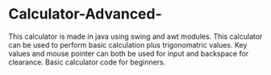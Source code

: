 # Calculator-Advanced-
This calculator is made in java using swing and awt modules. This calculator can be used to perform basic calculation plus trigonomatric values. Key values and mouse pointer can both be used for input and backspace for clearance. Basic calculator code for beginners.
